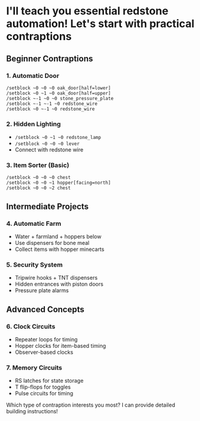 # I'll teach you essential redstone automation! Let's start with practical contraptions

## Beginner Contraptions

### 1. Automatic Door

```minecraft
/setblock ~0 ~0 ~0 oak_door[half=lower]
/setblock ~0 ~1 ~0 oak_door[half=upper]
/setblock ~-1 ~0 ~0 stone_pressure_plate
/setblock ~-1 ~-1 ~0 redstone_wire
/setblock ~0 ~-1 ~0 redstone_wire
```

### 2. Hidden Lighting

- `/setblock ~0 ~1 ~0 redstone_lamp`
- `/setblock ~0 ~0 ~0 lever`
- Connect with redstone wire

### 3. Item Sorter (Basic)

```minecraft
/setblock ~0 ~0 ~0 chest
/setblock ~0 ~0 ~1 hopper[facing=north]
/setblock ~0 ~0 ~2 chest
```

## Intermediate Projects

### 4. Automatic Farm

- Water + farmland + hoppers below
- Use dispensers for bone meal
- Collect items with hopper minecarts

### 5. Security System

- Tripwire hooks + TNT dispensers
- Hidden entrances with piston doors
- Pressure plate alarms

## Advanced Concepts

### 6. Clock Circuits

- Repeater loops for timing
- Hopper clocks for item-based timing
- Observer-based clocks

### 7. Memory Circuits

- RS latches for state storage
- T flip-flops for toggles
- Pulse circuits for timing

Which type of contraption interests you most? I can provide detailed building instructions!
